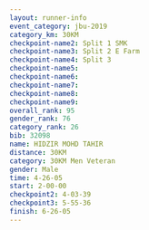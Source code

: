 ```yaml
---
layout: runner-info 
event_category: jbu-2019 
category_km: 30KM 
checkpoint-name2: Split 1 SMK 
checkpoint-name3: Split 2 E Farm 
checkpoint-name4: Split 3 
checkpoint-name5: 
checkpoint-name6: 
checkpoint-name7: 
checkpoint-name8: 
checkpoint-name9: 
overall_rank: 95
gender_rank: 76
category_rank: 26
bib: 32098
name: HIDZIR MOHD TAHIR
distance: 30KM
category: 30KM Men Veteran
gender: Male
time: 4-26-05
start: 2-00-00
checkpoint2: 4-03-39
checkpoint3: 5-55-36
finish: 6-26-05
---
```

